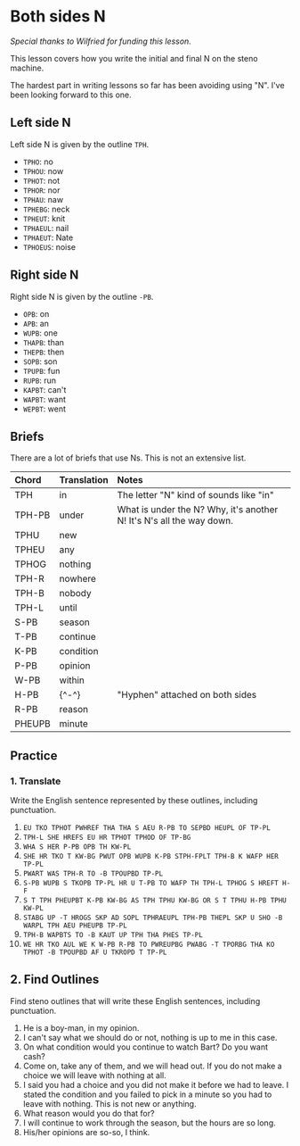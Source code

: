 # Both sides N

_Special thanks to Wilfried for funding this lesson._

This lesson covers how you write the initial and final N on the steno machine.

The hardest part in writing lessons so far has been avoiding using "N". I've been looking forward to this one.

## Left side N

Left side N is given by the outline `TPH`.

<Steno-Display labels="all" stroke="N" />

- `TPHO`: no
- `TPHOU`: now
- `TPHOT`: not
- `TPHOR`: nor
- `TPHAU`: naw
- `TPHEBG`: neck
- `TPHEUT`: knit
- `TPHAEUL`: nail
- `TPHAEUT`: Nate
- `TPHOEUS`: noise

## Right side N

Right side N is given by the outline `-PB`.

<Steno-Display labels="all" stroke="-N" />

- `OPB`: on
- `APB`: an
- `WUPB`: one
- `THAPB`: than
- `THEPB`: then
- `SOPB`: son
- `TPUPB`: fun
- `RUPB`: run
- `KAPBT`: can't
- `WAPBT`: want
- `WEPBT`: went

## Briefs

There are a lot of briefs that use Ns. This is not an extensive list.

| Chord  | Translation | Notes                                                                |
| :----- | :---------- | :------------------------------------------------------------------- |
| TPH    | in          | The letter "N" kind of sounds like "in"                              |
| TPH-PB | under       | What is under the N? Why, it's another N! It's N's all the way down. |
| TPHU   | new         |                                                                      |
| TPHEU  | any         |                                                                      |
| TPHOG  | nothing     |                                                                      |
| TPH-R  | nowhere     |                                                                      |
| TPH-B  | nobody      |                                                                      |
| TPH-L  | until       |                                                                      |
| S-PB   | season      |                                                                      |
| T-PB   | continue    |                                                                      |
| K-PB   | condition   |                                                                      |
| P-PB   | opinion     |                                                                      |
| W-PB   | within      |                                                                      |
| H-PB   | {^-^}       | "Hyphen" attached on both sides                                      |
| R-PB   | reason      |                                                                      |
| PHEUPB | minute      |                                                                      |

## Practice

### 1. Translate

Write the English sentence represented by these outlines, including punctuation.

1. `EU TKO TPHOT PWHREF THA THA S AEU R-PB TO SEPBD HEUPL OF TP-PL`
2. `TPH-L SHE HREFS EU HR TPHOT TPHOD OF TP-BG`
3. `WHA S HER P-PB OPB TH KW-PL`
4. `SHE HR TKO T KW-BG PWUT OPB WUPB K-PB STPH-FPLT TPH-B K WAFP HER TP-PL`
5. `PWART WAS TPH-R TO -B TPOUPBD TP-PL`
6. `S-PB WUPB S TKOPB TP-PL HR U T-PB TO WAFP TH TPH-L TPHOG S HREFT H-F`
7. `S T TPH PHEUPBT K-PB KW-BG AS TPH TPHU KW-BG OR S T TPHU H-PB TPHU KW-PL`
8. `STABG UP -T HROGS SKP AD SOPL TPHRAEUPL TPH-PB THEPL SKP U SHO -B WARPL TPH AEU PHEUPB TP-PL`
9. `TPH-B WAPBTS TO -B KAUT UP TPH THA PHES TP-PL`
10. `WE HR TKO AUL WE K W-PB R-PB TO PWREUPBG PWABG -T TPORBG THA KO TPHOT -B TPOUPBD AF U TKROPD T TP-PL`

## 2. Find Outlines

Find steno outlines that will write these English sentences, including punctuation.

1. He is a boy-man, in my opinion.
2. I can't say what we should do or not, nothing is up to me in this case.
3. On what condition would you continue to watch Bart? Do you want cash?
4. Come on, take any of them, and we will head out. If you do not make a choice we will leave with nothing at all.
5. I said you had a choice and you did not make it before we had to leave. I stated the condition and you failed to pick in a minute so you had to leave with nothing. This is not new or anything.
6. What reason would you do that for?
7. I will continue to work through the season, but the hours are so long.
8. His/her opinions are so-so, I think.
